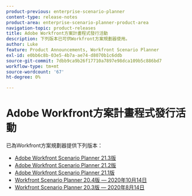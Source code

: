 ```yaml
---
product-previous: enterprise-scenario-planner
content-type: release-notes
product-area: enterprise-scenario-planner-product-area
navigation-topic: product-releases
title: Adobe Workfront方案計畫程式發行活動
description: 下列版本已可供Workfront方案規劃器使用。
author: Luke
feature: Product Announcements, Workfront Scenario Planner
exl-id: e0bb6c8b-03e5-4b7a-ae74-d8070b1c6ddb
source-git-commit: 7dbb9ca9b26f17710a7897e98dca109b5c886bd7
workflow-type: tm+mt
source-wordcount: '67'
ht-degree: 0%

---
```


# Adobe Workfront方案計畫程式發行活動

已為Workfront方案規劃器提供下列版本：

<!--* [Adobe Workfront Scenario Planner with the 21.4 release](../../../product-announcements/product-releases/scenario-planner-release-activity/sp-release-21-4.md) -->

* [Adobe Workfront Scenario Planner 21.3版](../../../product-announcements/product-releases/scenario-planner-release-activity/sp-release-21-3.md)
* [Adobe Workfront Scenario Planner 21.2版](../../../product-announcements/product-releases/scenario-planner-release-activity/sp-release-21-2.md)
* [Adobe Workfront Scenario Planner 21.1版](../../../product-announcements/product-releases/scenario-planner-release-activity/sp-release-21-1.md)
* [Workfront Scenario Planner 20.4版 — 2020年10月14日](../../../product-announcements/product-releases/scenario-planner-release-activity/sp-release-20.4.md)
* [Workfront Scenario Planner 20.3版 — 2020年8月14日](../../../product-announcements/product-releases/scenario-planner-release-activity/sp-release-20-3.md)
